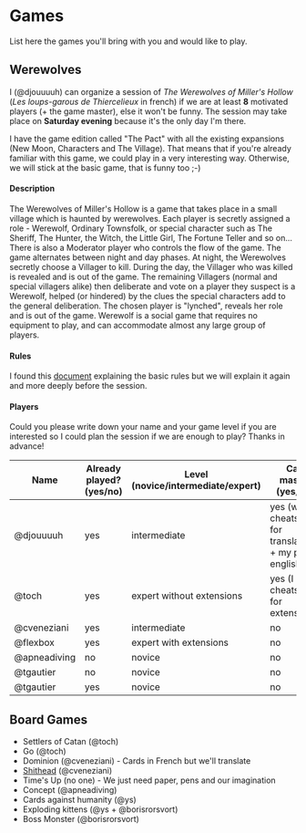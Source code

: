 # Games

List here the games you'll bring with you and would like to play.

## Werewolves

I (@djouuuuh) can organize a session of *The Werewolves of Miller's Hollow* (*Les loups-garous de Thiercelieux* in french) if we are at least **8** motivated players (+ the game master), else it won't be funny. The session may take place on **Saturday evening** because it's the only day I'm there.

I have the game edition called "The Pact" with all the existing expansions (New Moon, Characters and The Village). That means that if you're already familiar with this game, we could play in a very interesting way. Otherwise, we will stick at the basic game, that is funny too ;-)

#### Description

The Werewolves of Miller's Hollow is a game that takes place in a small village which is haunted by werewolves. Each player is secretly assigned a role - Werewolf, Ordinary Townsfolk, or special character such as The Sheriff, The Hunter, the Witch, the Little Girl, The Fortune Teller and so on... There is also a Moderator player who controls the flow of the game. The game alternates between night and day phases. At night, the Werewolves secretly choose a Villager to kill. During the day, the Villager who was killed is revealed and is out of the game. The remaining Villagers (normal and special villagers alike) then deliberate and vote on a player they suspect is a Werewolf, helped (or hindered) by the clues the special characters add to the general deliberation. The chosen player is "lynched", reveals her role and is out of the game. Werewolf is a social game that requires no equipment to play, and can accommodate almost any large group of players.

#### Rules

I found this [document](http://www.boardgamer.ro/custom_images/regulamente/Regulament%20The%20Werewolves%20of%20Millers%20Hollow%20-%20New%20Moon.pdf) explaining the basic rules but we will explain it again and more deeply before the session.

#### Players

Could you please write down your name and your game level if you are interested so I could plan the session if we are enough to play? Thanks in advance!

Name         | Already played? (yes/no)   | Level (novice/intermediate/expert) | Can master (yes/no) |
------------ | -------------------------- | --------------------------         | ------------        |
@djouuuuh    | yes                        | intermediate                       | yes (with a cheatsheet for translations + my poor english) |
@toch        | yes                        | expert without extensions          | yes (I need cheatsheet for extensions)      |
@cveneziani  | yes                        | intermediate                       | no                  |
@flexbox     | yes                        | expert with extensions             | no                  |
@apneadiving | no                         | novice                             | no                  |
@tgautier    | no                         | novice                             | no                  |
@tgautier    | yes                         | novice                             | no                  |

## Board Games

* Settlers of Catan (@toch)
* Go (@toch)
* Dominion (@cveneziani) - Cards in French but we'll translate
* [Shithead](https://en.wikipedia.org/wiki/Shithead_%28card_game%29) (@cveneziani)
* Time's Up (no one) - We just need paper, pens and our imagination
* Concept (@apneadiving)
* Cards against humanity (@ys)
* Exploding kittens (@ys + @borisrorsvort)
* Boss Monster (@borisrorsvort)
